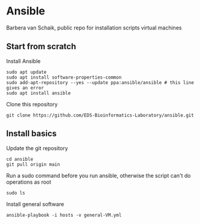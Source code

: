 # Ansible
Barbera van Schaik, public repo for installation scripts virtual machines

## Start from scratch

Install Ansible

```
sudo apt update
sudo apt install software-properties-common
sudo add-apt-repository --yes --update ppa:ansible/ansible # this line gives an error
sudo apt install ansible
```

Clone this repository

```
git clone https://github.com/EDS-Bioinformatics-Laboratory/ansible.git
```

## Install basics

Update the git repository

```
cd ansible
git pull origin main
```

Run a sudo command before you run ansible, otherwise the script can't do operations as root

```
sudo ls
```

Install general software

```
ansible-playbook -i hosts -v general-VM.yml
```

